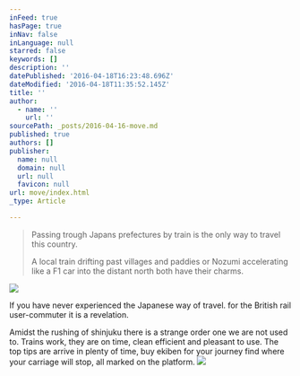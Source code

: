 ```yaml
---
inFeed: true
hasPage: true
inNav: false
inLanguage: null
starred: false
keywords: []
description: ''
datePublished: '2016-04-18T16:23:48.696Z'
dateModified: '2016-04-18T11:35:52.145Z'
title: ''
author:
  - name: ''
    url: ''
sourcePath: _posts/2016-04-16-move.md
published: true
authors: []
publisher:
  name: null
  domain: null
  url: null
  favicon: null
url: move/index.html
_type: Article

---
```

> Passing trough Japans prefectures by train is the only way to travel this country.
> 
> A local train drifting past villages and paddies or Nozumi accelerating like a F1 car into the distant north both have their charms.

![](https://the-grid-user-content.s3-us-west-2.amazonaws.com/fbd20fc2-0219-4b6c-8ff0-ae378c9a51fa.jpg)

If you have never experienced the Japanese way of travel. for the British rail user-commuter it is a revelation.

Amidst the rushing of shinjuku there is a strange order one we are not used to. Trains work, they are on time, clean efficient and pleasant to use. The top tips are arrive in plenty of time, buy ekiben for your journey find where your carriage will stop, all marked on the platform.
![](https://s3-us-west-2.amazonaws.com/the-grid-img/p/f6b5ad9cfb8e39350802fa22fdf3c3fd3030393b.jpg)